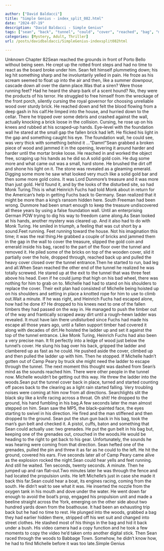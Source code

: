 ```yaml
---

author: ["David Baldacci"]
title: "Simple Genius - index_split_082.html"
date: "2024-07-19"
description: "David Baldacci - Simple Genius"
tags: ["sean", "back", "tunnel", "could", "cover", "reached", "bag", "michelle", "ladder", "wood", "brick", "wall", "gold", "fuchs", "ground", "something", "like", "running", "foot", "hand", "monk", "way", "dropped", "man", "second"]
categories: [Mystery, Adult, Thriller]
url: /posts/davidbaldacci/SimpleGenius-indexsplit082html

---
```



Unknown
Chapter 82Sean reached the grounds in front of Porto Bello without being seen. He crept up the rotted front steps and had no time to react as the board broke under him. Sean felt himself plummeting down; his leg hit something sharp and he involuntarily yelled in pain. He froze as his scream seemed to float up into the air and then, like a summer downpour, cascade down all over the damn place.Was that a siren? Were those running feet? Had he heard the sharp bark of a scent hound? No, they were the products of his terror. He struggled to free himself from the wreckage of the front porch, silently cursing the royal governor for choosing unreliable wood over sturdy brick. He reached down and felt the blood flowing from a deep gash in his calf.He limped into the house, and hurried down to the cellar. There he tripped over some debris and crashed against the wall, actually knocking a brick loose in the collision. Cursing, he rose up on his knees and rubbed at his scraped–up hands. Eye–level with the foundation wall he stared at the small gap the fallen brick had left. He flicked his light in the gap and something caught his eye. The foundation wall, he could see, was very thick with something behind it …“Damn!”Sean grabbed a broken piece of wood and jammed it in the opening, levering it around harder and harder until the mortar broke loose. He reached in and worked the object free, scraping up his hands as he did so.A solid gold coin. He dug some more and what came out was a small, hard stone. He brushed the dirt off and shone his light on it. The stone was revealed as a gleaming emerald. Digging some more he saw what looked very much like a solid gold bar and then some more gold coins. It was Lord Dunmore’s treasure and it was more than just gold. He’d found it, and by the looks of the disturbed site, so had Monk Turing.This is what Heinrich Fuchs had told Monk about in return for the American’s help in getting Fuchs back to Germany. Sean realized that it might be more than a king’s ransom hidden here. South Freeman had been wrong. Dunmore had been smart enough to keep the treasure undiscovered all these years by using a false foundation wall. Until an enterprising German POW trying to dig his way to freedom came along.As Sean looked at his hands, another mystery was cleared up. And it also had to do with Monk Turing. He smiled in triumph, a feeling that was cut short by a sound.Feet running. Feet running toward the house. Not his imagination this time; it was the real thing.He grabbed a couple of bricks and jammed them in the gap in the wall to cover the treasure, slipped the gold coin and emerald inside his bag, raced to the part of the floor over the tunnel and removed it. He piled some of the bricks on top of the wooden cover, slid it partially over the hole, dropped through, reached back up and pulled the heavy cover closed over the tunnel entrance.Then he started to run, bad leg and all.When Sean reached the other end of the tunnel he realized he was totally screwed. He stared up at the exit to the tunnel that was three feet above his head. Even if he could jump that high on his bad wheel, there was nothing for him to grab on to. Michelle had had to stand on his shoulders to replace the cover. Their exit plan had consisted of Michelle being hoisted up on his shoulders and setting in place a knotted rope for him to use to climb out.Wait a minute. If he was right, and Heinrich Fuchs had escaped alone, how had he done it? He dropped to his knees next to one of the fallen timbers they had passed on the way in. He managed to push the timber out of the way and frantically scraped away dirt until a rough–hewn ladder was revealed. It must have lain there undisturbed since Fuchs had made his escape all those years ago, until a fallen support timber had covered it along with decades of dirt.He hoisted the ladder up and set it against the top of the tunnel entrance. Like Monk Turing, Heinrich Fuchs had also been a very precise man. It fit perfectly into a ledge of wood just below the tunnel’s cover. He slung his bag over his back, gripped the ladder and clambered up as fast as he could. He pushed aside the cover, climbed up and then pulled the ladder up with him. Then he stopped. If Michelle hadn’t gotten out of Camp Peary by truck she might need the ladder to escape through the tunnel. The next moment this thought was dashed from Sean’s mind as the sounds reached him. There were other people in the tunnel now. Michelle wouldn’t be getting out this way. He threw the ladder into the woods.Sean put the tunnel cover back in place, turned and started counting off paces back to the clearing as a light rain started falling. Very troubling noises were coming at him now from all directions. Searchlights slit the black sky like a knife racing across a throat. Oh shit! He dropped to the ground, his hand fumbling in his bag.A few seconds later the man almost stepped on him. Sean saw the MP5, the black–painted face, the eyes starting to swivel in his direction. He fired and the man stiffened and then dropped to the ground. Sean put the stun gun back in his bag, took the man’s gun belt and checked it. A pistol, cuffs, baton and something that Sean could actually use: two grenades. He put the gun belt in his bag but, keeping one of the grenades out, crouched in the woods.He would be heading to the right to get back to his gear. Unfortunately, the sounds he was hearing were coming from that direction. Sean hefted one of the grenades, pulled the pin and threw it as far as he could to the left. He hit the ground, covered his ears. Five seconds later all of Camp Peary came alive as the explosion rocked the night.Sean could hear yells and feet running. And still he waited. Ten seconds, twenty seconds. A minute. Then he jumped up and ran flat–out.Two minutes later he was through the fence and had located the propulsion units. He left Michelle’s just in case she made it back this far.Sean could hear a boat, its engines racing, coming from the south. He didn’t wait to see what it was. He inserted the nozzle from the oxygen tank in his mouth and dove under the water. He went down far enough to avoid the boat’s prop, engaged his propulsion unit and made a beeline straight across the York, emerging on the other side about two hundred yards down from the boathouse. It had been an exhausting trip back but he had no time to rest. He plunged into the woods, grabbed a bag they had earlier hidden there, stripped off his wet suit and changed into street clothes. He stashed most of his things in the bag and hid it back under a bush. His video camera had a copy function and he took a few moments to copy the video he’d taken onto another digital stick. Then Sean raced through the woods to Babbage Town. Somehow, he didn’t know how, he had to find Michelle before it was too late.Simple Genius
